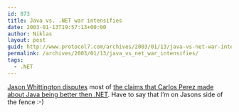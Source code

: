 ```yaml
---
id: 873
title: Java vs. .NET war intensifies
date: 2003-01-13T19:57:13+00:00
author: Niklas
layout: post
guid: http://www.protocol7.com/archives/2003/01/13/java-vs-net-war-intensifies/
permalink: /archives/2003/01/13/java_vs_net_war_intensifies/
tags:
  - .NET
---
```

<div class='microid-b0500a04fdc2a4195d8bc4236cbe1f59e26ce675'>
  <p>
    <a href="http://staff.develop.com/jasonw/weblog/2003/01/11.html#a125">Jason Whittington disputes</a> most of <a href="http://www.freeroller.net/page/ceperez/20030110#why_java_is_better_than1">the claims that Carlos Perez made about Java being better then .NET</a>. Have to say that I&#8217;m on Jasons side of the fence :-)
  </p>
</div>